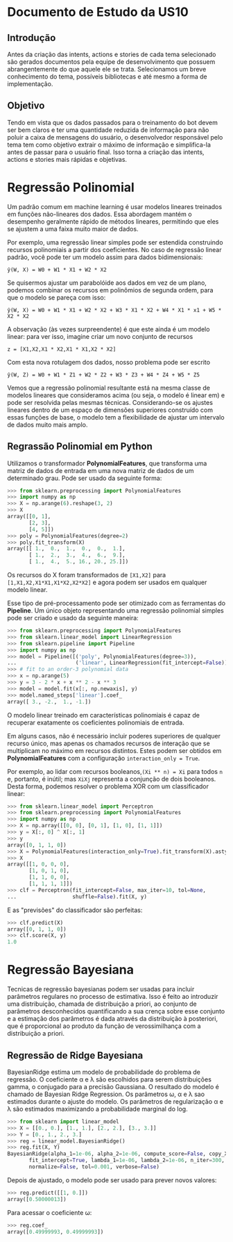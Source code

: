 # Documento de Estudo da US10

## Introdução

Antes da criação das intents, actions e stories de cada tema selecionado são gerados documentos pela equipe de desenvolvimento que possuem abrangentemente do que aquele ele se trata. Selecionamos um breve conhecimento do tema, possíveis bibliotecas e até mesmo a forma de implementação.

## Objetivo

Tendo em vista que os dados passados para o treinamento do bot devem ser bem claros e ter uma quantidade reduzida de informação para não poluir a caixa de mensagens do usuário, o desenvolvedor responsável pelo tema tem como objetivo extrair o máximo de informação e simplifica-la antes de passar para o usuário final. Isso torna a criação das intents, actions e stories mais rápidas e objetivas.

# Regressão Polinomial

Um padrão comum em machine learning é usar modelos lineares treinados em funções não-lineares dos dados. Essa abordagem mantém o desempenho geralmente rápido de métodos lineares, permitindo que eles se ajustem a uma faixa muito maior de dados.

Por exemplo, uma regressão linear simples pode ser estendida construindo recursos polinomiais a partir dos coeficientes. No caso de regressão linear padrão, você pode ter um modelo assim para dados bidimensionais:

`ŷ(W, X) = W0 + W1 * X1 + W2 * X2`

Se quisermos ajustar um parabolóide aos dados em vez de um plano, podemos combinar os recursos em polinômios de segunda ordem, para que o modelo se pareça com isso:

`ŷ(W, X) = W0 + W1 * X1 + W2 * X2 + W3 * X1 * X2 + W4 * X1 * x1 + W5 * X2 * X2`

A observação (às vezes surpreendente) é que este ainda é um modelo linear: para ver isso, imagine criar um novo conjunto de recursos

`z = [X1,X2,X1 * X2,X1 * X1,X2 * X2]`

Com esta nova rotulagem dos dados, nosso problema pode ser escrito

`ŷ(W, Z) = W0 + W1 * Z1 + W2 * Z2 + W3 * Z3 + W4 * Z4 + W5 * Z5`

Vemos que a regressão polinomial resultante está na mesma classe de modelos lineares que consideramos acima (ou seja, o modelo é linear em) e pode ser resolvida pelas mesmas técnicas. Considerando-se os ajustes lineares dentro de um espaço de dimensões superiores construído com essas funções de base, o modelo tem a flexibilidade de ajustar um intervalo de dados muito mais amplo.

## Regrassão Polinomial em Python

Utilizamos o transformador **PolynomialFeatures**, que transforma uma matriz de dados de entrada em uma nova matriz de dados de um determinado grau. Pode ser usado da seguinte forma:

```python
>>> from sklearn.preprocessing import PolynomialFeatures
>>> import numpy as np
>>> X = np.arange(6).reshape(3, 2)
>>> X
array([[0, 1],
       [2, 3],
       [4, 5]])
>>> poly = PolynomialFeatures(degree=2)
>>> poly.fit_transform(X)
array([[ 1.,  0.,  1.,  0.,  0.,  1.],
       [ 1.,  2.,  3.,  4.,  6.,  9.],
       [ 1.,  4.,  5., 16., 20., 25.]])
```

Os recursos do X foram transformados de `[X1,X2]` para `[1,X1,X2,X1*X1,X1*X2,X2*X2]` e agora podem ser usados ​​em qualquer modelo linear.

Esse tipo de pré-processamento pode ser otimizado com as ferramentas do **Pipeline**. Um único objeto representando uma regressão polinomial simples pode ser criado e usado da seguinte maneira:

```python
>>> from sklearn.preprocessing import PolynomialFeatures
>>> from sklearn.linear_model import LinearRegression
>>> from sklearn.pipeline import Pipeline
>>> import numpy as np
>>> model = Pipeline([('poly', PolynomialFeatures(degree=3)),
...                   ('linear', LinearRegression(fit_intercept=False))])
>>> # fit to an order-3 polynomial data
>>> x = np.arange(5)
>>> y = 3 - 2 * x + x ** 2 - x ** 3
>>> model = model.fit(x[:, np.newaxis], y)
>>> model.named_steps['linear'].coef_
array([ 3., -2.,  1., -1.])
```

O modelo linear treinado em características polinomiais é capaz de recuperar exatamente os coeficientes polinomiais de entrada.

Em alguns casos, não é necessário incluir poderes superiores de qualquer recurso único, mas apenas os chamados recursos de interação que se multiplicam no máximo em recursos distintos. Estes podem ser obtidos em **PolynomialFeatures** com a configuração `interaction_only = True`.

Por exemplo, ao lidar com recursos booleanos,`(Xi ** n) = Xi` para todos `n` e, portanto, é inútil; mas `XiXj` representa a conjunção de dois booleanos. Desta forma, podemos resolver o problema XOR com um classificador linear:

```python
>>> from sklearn.linear_model import Perceptron
>>> from sklearn.preprocessing import PolynomialFeatures
>>> import numpy as np
>>> X = np.array([[0, 0], [0, 1], [1, 0], [1, 1]])
>>> y = X[:, 0] ^ X[:, 1]
>>> y
array([0, 1, 1, 0])
>>> X = PolynomialFeatures(interaction_only=True).fit_transform(X).astype(int)
>>> X
array([[1, 0, 0, 0],
       [1, 0, 1, 0],
       [1, 1, 0, 0],
       [1, 1, 1, 1]])
>>> clf = Perceptron(fit_intercept=False, max_iter=10, tol=None,
...                  shuffle=False).fit(X, y)
```

E as "previsões" do classificador são perfeitas:

```python
>>> clf.predict(X)
array([0, 1, 1, 0])
>>> clf.score(X, y)
1.0
```

# Regressão Bayesiana

Tecnicas de regressão bayesianas podem ser usadas para incluir parâmetros regulares no processo de estimativa.
Isso é feito ao introduzir uma distribuição, chamada de distribuição a priori, ao conjunto de parâmetros desconhecidos quantificando a sua crença sobre esse conjunto e a estimação dos parâmetros é dada através da distribuição à posteriori, que é proporcional ao produto da função de verossimilhança com a distribuição a priori.

## Regressão de Ridge Bayesiana

BayesianRidge estima um modelo de probabilidade do problema de regressão. O coeficiente &alpha; e &lambda; são escolhidos para serem distribuições gamma, o conjugado para a precisão Gaussiana. O resultado do modelo é chamado de Bayesian Ridge Regression.
Os parâmetros &omega;, &alpha; e &lambda; sao estimados durante o ajuste do modelo. Os parâmetros de regularização &alpha; e &lambda; são estimados maximizando a probabilidade marginal do log.

```python
>>> from sklearn import linear_model
>>> X = [[0., 0.], [1., 1.], [2., 2.], [3., 3.]]
>>> Y = [0., 1., 2., 3.]
>>> reg = linear_model.BayesianRidge()
>>> reg.fit(X, Y)  
BayesianRidge(alpha_1=1e-06, alpha_2=1e-06, compute_score=False, copy_X=True,
       fit_intercept=True, lambda_1=1e-06, lambda_2=1e-06, n_iter=300,
       normalize=False, tol=0.001, verbose=False)
```

Depois de ajustado, o modelo pode ser usado para prever novos valores:

```python
>>> reg.predict([[1, 0.]])
array([0.50000013])
```
Para acessar o coeficiente &omega;:

```python
>>> reg.coef_
array([0.49999993, 0.49999993])
```
